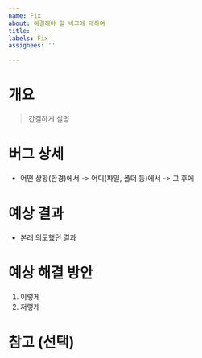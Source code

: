 ```yaml
---
name: Fix
about: 해결해야 할 버그에 대하여
title: ''
labels: Fix
assignees: ''

---
```


# 개요

> 간결하게 설명

# 버그 상세

- 어떤 상황(환경)에서 -> 어디(파일, 폴더 등)에서 -> 그 후에

# 예상 결과

- 본래 의도했던 결과

# 예상 해결 방안

1. 이렇게
2. 저렇게

# 참고 (선택)
